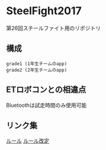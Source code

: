 # SteelFight2017
第26回スチールファイト用のリポジトリ

## 構成
```
grade1 (1年生チームのapp)
grade2 (2年生チームのapp)
```

## ETロボコンとの相違点
Bluetoothは試走時間のみ使用可能

## リンク集
[ルール](http://www.invite.gr.jp/news/robo/pdf/26robo_soft.pdf)
[ルール改定](http://www.invite.gr.jp/news/robo/pdf/soft_20170613.pdf)
